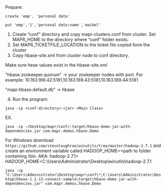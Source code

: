Prepare:

`create 'emp', 'personal data'`

`put 'emp','1','personal data:name','maikel'`


1. Create “conf” directory and copy mapr-clusters.conf from cluster. Set MAPR_HOME to the directory where “conf” folder exists.
2. Set MAPR_TICKETFILE_LOCATION to the ticket file copied form the cluster
3. Copy hbase-site.xml from cluster node to conf directory. 

Make sure hese values exist in the hbase-site.xml

"hbase.zookeeper.quorum" -> your zookeeper nodes with port. For example: 10.163.169.42:5181,10.163.169.43:5181,10.163.169.44:5181

"mapr.hbase.default.db" -> hbase


4. Run the program:

`java -cp <conf-directory>:<jar> <Main Class>`

  EX.
  
 `java -cp ~/Desktop/mapr/conf/:target/hbase-demo-jar-with-dependencies.jar com.mapr.demos.hbase.Demo`


For Windows download `https://github.com/steveloughran/winutils/tree/master/hadoop-2.7.1` 
and create an environment variable called HADOOP_HOME=<path to folder containing /bin. AKA: hadoop-2.7.1>
HADOOP_HOME=C:\Users\Administrator\Desktop\winutils\hadoop-2.7.1

`java -cp "C:\Users\Administrator\Desktop\mapr\conf\*;C:\Users\Administrator\Desktop\hbase-1.1.13-connect-sample\target\hbase-demo-jar-with-dependencies.jar" com.mapr.demos.hbase.Demo`
